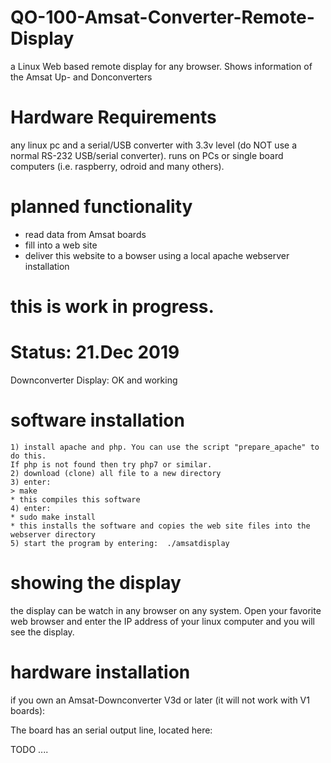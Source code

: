 # QO-100-Amsat-Converter-Remote-Display
a Linux Web based remote display for any browser. Shows information of the Amsat Up- and Donconverters

# Hardware Requirements
any linux pc and a serial/USB converter with 3.3v level (do NOT use a normal RS-232 USB/serial converter).
runs on PCs or single board computers (i.e. raspberry, odroid and many others).

# planned functionality
* read data from Amsat boards
* fill into a web site
* deliver this website to a bowser using a local apache webserver installation

# this is work in progress.

# Status: 21.Dec 2019
   Downconverter Display: OK and working

# software installation

    1) install apache and php. You can use the script "prepare_apache" to do this. 
    If php is not found then try php7 or similar.
    2) download (clone) all file to a new directory
    3) enter:  
    > make
    * this compiles this software
    4) enter: 
    * sudo make install
    * this installs the software and copies the web site files into the webserver directory
    5) start the program by entering:  ./amsatdisplay

# showing the display

the display can be watch in any browser on any system.
Open your favorite web browser and enter the IP address of your linux computer and you will see the display.

# hardware installation

if you own an Amsat-Downconverter V3d or later (it will not work with V1 boards):

The board has an serial output line, located here:

TODO ....


   



